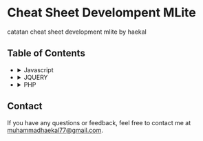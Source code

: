 # Cheat Sheet Develompent MLite

catatan cheat sheet development mlite by haekal

## Table of Contents
-  <details>
    <summary>Javascript</summary>
      Javascript Cheat Sheet
    
    - [JSDatatable](https://github.com/hcalldee/mycheatsheet/blob/main/jsCS.md#jsdatatable)
    - [JSDatetimeNow](https://github.com/hcalldee/mycheatsheet/blob/main/jsCS.md#datetimenow)
    - [JSBootboxAlert](https://github.com/hcalldee/mycheatsheet/blob/main/jsCS.md#bootbox)
    - [HTML Otomizer by Fetch Column](https://github.com/hcalldee/mycheatsheet/blob/main/jsCS.md#buat_html_otomatis_dari_fetch_db)
    
    </details>
-  <details>
    <summary>JQUERY</summary>
      JQUERY Cheat Sheet
    
    - [JQUERYdataCollector](https://github.com/hcalldee/mycheatsheet/blob/main/jqCS.md)
    
    </details>
    
-  <details>
    <summary>PHP</summary>
      PHP Cheat Sheet
    
    - [PHPDatabaseColumnFetcher](https://github.com/hcalldee/mycheatsheet/blob/main/PHPCS.md#database_column_fetch)
    - [PHP Database Column Fetcher Controller](https://github.com/hcalldee/mycheatsheet/blob/main/PHPCS.md#controller_fetch_column_db)
    - [Query Wrapper](https://github.com/hcalldee/mycheatsheet/blob/main/PHPCS.md#query_wraper_crud)
    - <details>
      <summary>QUERY Wrapper CRUD Detail</summary>
      ### CRUD
      
      - [Create Data](https://github.com/hcalldee/mycheatsheet/blob/main/PHPCS.md#create_data)
      - [Read Data](https://github.com/hcalldee/mycheatsheet/blob/main/PHPCS.md#read_data)
      - [Edit Data](https://github.com/hcalldee/mycheatsheet/blob/main/PHPCS.md#edit_data)
      - [Delete Data](https://github.com/hcalldee/mycheatsheet/blob/main/PHPCS.md#delete_data)
      
    </details>
    
    </details> 
 
## Contact

If you have any questions or feedback, feel free to contact me at [muhammadhaekal77@gmail.com](mailto:muhammadhaekal77@gmail.com).



